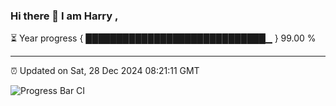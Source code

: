 ### Hi there 👋 I am Harry , 

⏳ Year progress { █████████████████████████████▁ } 99.00 %

---

⏰ Updated on Sat, 28 Dec 2024 08:21:11 GMT

![Progress Bar CI](https://github.com/duykhang68/duykhang68/workflows/Progress%20Bar%20CI/badge.svg)
